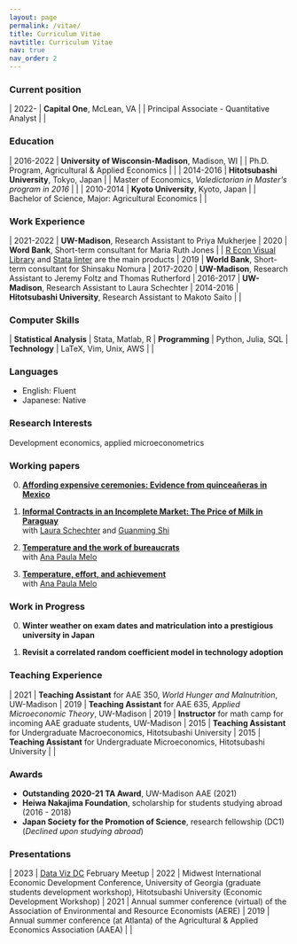 ```yaml
---
layout: page
permalink: /vitae/
title: Curriculum Vitae
navtitle: Curriculum Vitae
nav: true
nav_order: 2
---
```


### Current position ###

| 2022- | **Capital One**, McLean, VA
|       | Principal Associate - Quantitative Analyst
|       |

### Education ###

| 2016-2022 | **University of Wisconsin-Madison**, Madison, WI
|           | Ph.D. Program, Agricultural & Applied Economics
|           |
| 2014-2016 | **Hitotsubashi University**, Tokyo, Japan
|           | Master of Economics, *Valedictorian in Master's program in 2016*
|           |
| 2010-2014 | **Kyoto University**, Kyoto, Japan
|           | Bachelor of Science, Major: Agricultural Economics
|           |

### Work Experience ###

<style>
table td:first-of-type {
    width: 11em;
}
</style>

| 2021-2022              | **UW-Madison**, Research Assistant to Priya Mukherjee
| 2020                   | **Word Bank**, Short-term consultant for Maria Ruth Jones
|                        | [R Econ Visual Library](https://worldbank.github.io/r-econ-visual-library/) and [Stata linter](https://github.com/worldbank/stata-linter) are the main products
| 2019                   | **World Bank**, Short-term consultant for Shinsaku Nomura
| 2017-2020              | **UW-Madison**, Research Assistant to Jeremy Foltz and Thomas Rutherford
| 2016-2017              | **UW-Madison**, Research Assistant to Laura Schechter
| 2014-2016              | **Hitotsubashi University**, Research Assistant to Makoto Saito
|                        |

### Computer Skills ###

| **Statistical Analysis**  | Stata, Matlab, R
| **Programming**           | Python, Julia, SQL
| **Technology**            | LaTeX, Vim, Unix, AWS
| |

### Languages ###

- English: Fluent
- Japanese: Native

### Research Interests ###

Development economics, applied microeconometrics

### Working papers ###

<!-- Click [here](/publications) to see my research -->

0. **[Affording expensive ceremonies: Evidence from quinceañeras in Mexico](../assets/pdf/quinceaneras_paper.pdf)** 

0. **[Informal Contracts in an Incomplete Market: The Price of Milk in Paraguay](https://aae.wisc.edu/lschechter/Cheese.pdf)**  
with [Laura Schechter](https://aae.wisc.edu/lschechter/) and [Guanming Shi](https://aae.wisc.edu/faculty/gshi/)

0. **[Temperature and the work of bureaucrats](../assets/pdf/audit_paper.pdf)**  
with [Ana Paula Melo](https://www.apmelo.com/)

0. **[Temperature, effort, and achievement](http://anapmelo.github.io/files/manuscript_MM2.pdf)**  
with [Ana Paula Melo](https://www.apmelo.com/)

### Work in Progress ###

0. **Winter weather on exam dates and matriculation into a prestigious university in Japan**

0. **Revisit a correlated random coefficient model in technology adoption**

### Teaching Experience ###

| 2021 | **Teaching Assistant** for AAE 350, *World Hunger and Malnutrition*, UW-Madison
| 2019 | **Teaching Assistant** for AAE 635, *Applied Microeconomic Theory*, UW-Madison
| 2019 | **Instructor** for math camp for incoming AAE graduate students, UW-Madison
| 2015 | **Teaching Assistant** for Undergraduate Macroeconomics, Hitotsubashi University
| 2015 | **Teaching Assistant** for Undergraduate Microeconomics, Hitotsubashi University
|      |

### Awards ###

- **Outstanding 2020-21 TA Award**, UW-Madison AAE (2021)
- **Heiwa Nakajima Foundation**, scholarship for students studying abroad (2016 - 2018)
- **Japan Society for the Promotion of Science**, research fellowship (DC1) (*Declined upon studying abroad*)

### Presentations ###

| 2023 | [Data Viz DC](https://www.datacommunitydc.org/data-visualization-dc) February Meetup
| 2022 | Midwest International Economic Development Conference, University of Georgia (graduate students development workshop), Hitotsubashi University (Economic Development Workshop)
| 2021 | Annual summer conference (virtual) of the Association of Environmental and Resource Economists (AERE) 
| 2019 | Annual summer conference (at Atlanta) of the Agricultural & Applied Economics Association (AAEA)
|      |

